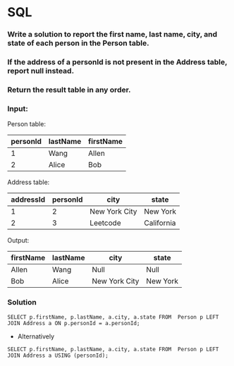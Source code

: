 # SQL 

### Write a solution to report the first name, last name, city, and state of each person in the Person table. 
### If the address of a personId is not present in the Address table, report null instead.
### Return the result table in any order.

### Input: 

Person table:

| personId | lastName | firstName |
|----------|----------|-----------|
| 1        | Wang     | Allen     |
| 2        | Alice    | Bob       |

Address table:

| addressId | personId | city          | state      |
|-----------|----------|---------------|------------|
| 1         | 2        | New York City | New York   |
| 2         | 3        | Leetcode      | California |

Output:

| firstName | lastName | city          | state    |
|-----------|----------|---------------|----------|
| Allen     | Wang     | Null          | Null     |
| Bob       | Alice    | New York City | New York |



### Solution 

`SELECT p.firstName, p.lastName, a.city, a.state FROM 
Person p LEFT JOIN Address a ON p.personId = a.personId;`

- Alternatively

`SELECT p.firstName, p.lastName, a.city, a.state FROM 
Person p LEFT JOIN Address a USING (personId);`